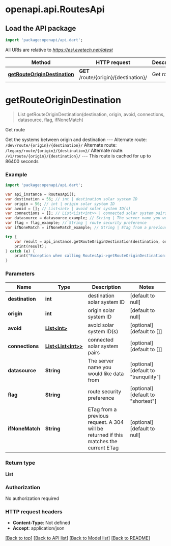 # openapi.api.RoutesApi

## Load the API package
```dart
import 'package:openapi/api.dart';
```

All URIs are relative to *https://esi.evetech.net/latest*

Method | HTTP request | Description
------------- | ------------- | -------------
[**getRouteOriginDestination**](RoutesApi.md#getRouteOriginDestination) | **GET** /route/{origin}/{destination}/ | Get route


# **getRouteOriginDestination**
> List<int> getRouteOriginDestination(destination, origin, avoid, connections, datasource, flag, ifNoneMatch)

Get route

Get the systems between origin and destination  --- Alternate route: `/dev/route/{origin}/{destination}/`  Alternate route: `/legacy/route/{origin}/{destination}/`  Alternate route: `/v1/route/{origin}/{destination}/`  --- This route is cached for up to 86400 seconds

### Example 
```dart
import 'package:openapi/api.dart';

var api_instance = RoutesApi();
var destination = 56; // int | destination solar system ID
var origin = 56; // int | origin solar system ID
var avoid = []; // List<int> | avoid solar system ID(s)
var connections = []; // List<List<int>> | connected solar system pairs
var datasource = datasource_example; // String | The server name you would like data from
var flag = flag_example; // String | route security preference
var ifNoneMatch = ifNoneMatch_example; // String | ETag from a previous request. A 304 will be returned if this matches the current ETag

try { 
    var result = api_instance.getRouteOriginDestination(destination, origin, avoid, connections, datasource, flag, ifNoneMatch);
    print(result);
} catch (e) {
    print("Exception when calling RoutesApi->getRouteOriginDestination: $e\n");
}
```

### Parameters

Name | Type | Description  | Notes
------------- | ------------- | ------------- | -------------
 **destination** | **int**| destination solar system ID | [default to null]
 **origin** | **int**| origin solar system ID | [default to null]
 **avoid** | [**List&lt;int&gt;**](int.md)| avoid solar system ID(s) | [optional] [default to []]
 **connections** | [**List&lt;List&lt;int&gt;&gt;**](List&lt;int&gt;.md)| connected solar system pairs | [optional] [default to []]
 **datasource** | **String**| The server name you would like data from | [optional] [default to &quot;tranquility&quot;]
 **flag** | **String**| route security preference | [optional] [default to &quot;shortest&quot;]
 **ifNoneMatch** | **String**| ETag from a previous request. A 304 will be returned if this matches the current ETag | [optional] [default to null]

### Return type

**List<int>**

### Authorization

No authorization required

### HTTP request headers

 - **Content-Type**: Not defined
 - **Accept**: application/json

[[Back to top]](#) [[Back to API list]](../README.md#documentation-for-api-endpoints) [[Back to Model list]](../README.md#documentation-for-models) [[Back to README]](../README.md)

